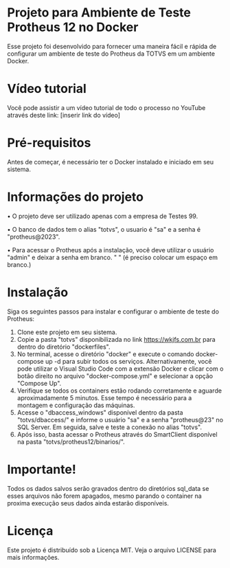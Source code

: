 # Projeto para Ambiente de Teste Protheus 12 no Docker
Esse projeto foi desenvolvido para fornecer uma maneira fácil e rápida de configurar um ambiente de teste do Protheus da TOTVS em um ambiente Docker.

# Vídeo tutorial
Você pode assistir a um vídeo tutorial de todo o processo no YouTube através deste link: [inserir link do vídeo]

# Pré-requisitos
Antes de começar, é necessário ter o Docker instalado e iniciado em seu sistema.

# Informações do projeto
•	O projeto deve ser utilizado apenas com a empresa de Testes 99. 

•	O banco de dados tem o alias "totvs", o usuario é "sa" e a senha é "protheus@2023". 

•	Para acessar o Protheus após a instalação, você deve utilizar o usuário "admin" e deixar a senha em branco. " " (é preciso colocar um espaço em branco.)

# Instalação
Siga os seguintes passos para instalar e configurar o ambiente de teste do Protheus:
1.	Clone este projeto em seu sistema.
2.	Copie a pasta "totvs" disponibilizada no link https://wkjfs.com.br para dentro do diretório "dockerfiles".
3.	No terminal, acesse o diretório "docker" e execute o comando docker-compose up -d para subir todos os serviços. Alternativamente, você pode utilizar o Visual Studio Code com a extensão Docker e clicar com o botão direito no arquivo "docker-compose.yml" e selecionar a opção "Compose Up".
4.	Verifique se todos os containers estão rodando corretamente e aguarde aproximadamente 5 minutos. Esse tempo é necessário para a montagem e configuração das máquinas.
5.	Acesse o "dbaccess_windows" disponível dentro da pasta "totvs/dbaccess/" e informe o usuário "sa" e a senha "protheus@23" no SQL Server. Em seguida, salve e teste a conexão no alias "totvs".
6.	Após isso, basta acessar o Protheus através do SmartClient disponível na pasta "totvs/protheus12/binarios/".

# Importante!
Todos os dados salvos serão gravados dentro do diretórios sql_data se esses arquivos não forem apagados, mesmo parando o container na proxima execução seus dados ainda estarão disponíveis.

# Licença
Este projeto é distribuído sob a Licença MIT. Veja o arquivo LICENSE para mais informações.
